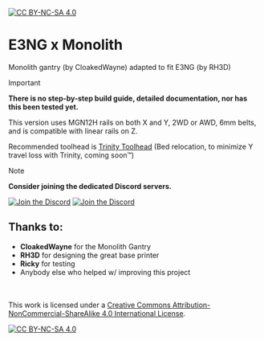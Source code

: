 [![CC BY-NC-SA 4.0][cc-by-nc-sa-shield]][cc-by-nc-sa]

# E3NG x Monolith
Monolith gantry (by CloakedWayne) adapted to fit E3NG (by RH3D)
> [!IMPORTANT]
> **There is no step-by-step build guide, detailed documentation, nor has this been tested yet.**

This version uses MGN12H rails on both X and Y, 2WD or AWD, 6mm belts, and is compatible with linear rails on Z.

Recommended toolhead is [Trinity Toolhead](https://github.com/WV-design/Trinity-toolhead) (Bed relocation, to minimize Y travel loss with Trinity, coming soon™)

>[!NOTE]
>**Consider joining the dedicated Discord servers.**
>
>[![Join the Discord](https://discord.com/api/guilds/1227971059764953230/widget.png?style=banner3)](https://discord.gg/JanBKxAzDz)
>[![Join the Discord](https://discord.com/api/guilds/1108974167900045412/widget.png?style=banner3)](https://discord.gg/b69QDVKR7G)

## Thanks to:
- **CloakedWayne** for the Monolith Gantry
- **RH3D** for designing the great base printer
- **Ricky** for testing
- Anybody else who helped w/ improving this project

<br/><br/>
This work is licensed under a
[Creative Commons Attribution-NonCommercial-ShareAlike 4.0 International License][cc-by-nc-sa].

[![CC BY-NC-SA 4.0][cc-by-nc-sa-image]][cc-by-nc-sa]

[cc-by-nc-sa]: http://creativecommons.org/licenses/by-nc-sa/4.0/
[cc-by-nc-sa-image]: https://licensebuttons.net/l/by-nc-sa/4.0/88x31.png
[cc-by-nc-sa-shield]: https://img.shields.io/badge/License-CC%20BY--NC--SA%204.0-lightgrey.svg
